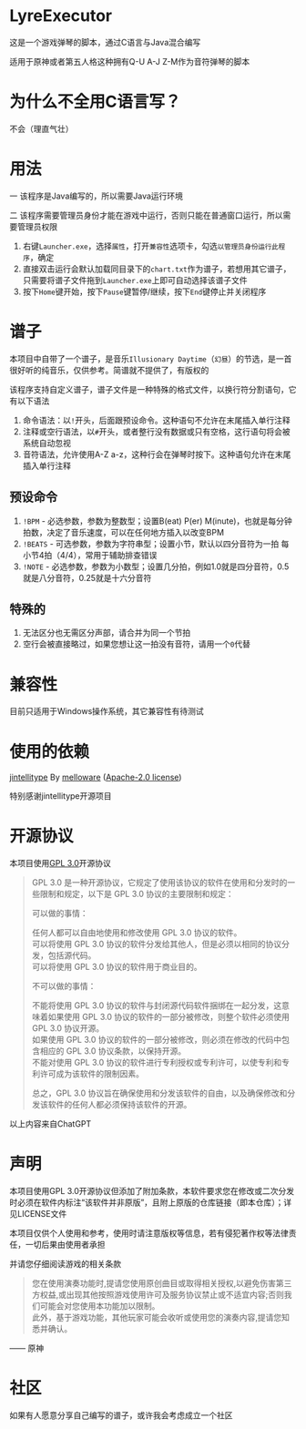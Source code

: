 # LyreExecutor
这是一个游戏弹琴的脚本，通过C语言与Java混合编写

适用于原神或者第五人格这种拥有Q-U A-J Z-M作为音符弹琴的脚本

# 为什么不全用C语言写？
不会（理直气壮）

# 用法
一 该程序是Java编写的，所以需要Java运行环境

二 该程序需要管理员身份才能在游戏中运行，否则只能在普通窗口运行，所以需要管理员权限

1. 右键`Launcher.exe`，选择`属性`，打开`兼容性`选项卡，勾选`以管理员身份运行此程序`，确定
2. 直接双击运行会默认加载同目录下的`chart.txt`作为谱子，若想用其它谱子，只需要将谱子文件拖到`Launcher.exe`上即可自动选择该谱子文件
3. 按下`Home`键开始，按下`Pause`键暂停/继续，按下`End`键停止并关闭程序

# 谱子
本项目中自带了一个谱子，是音乐`Illusionary Daytime`（`幻昼`）的节选，是一首很好听的纯音乐，仅供参考。简谱就不提供了，有版权的

该程序支持自定义谱子，谱子文件是一种特殊的格式文件，以换行符分割语句，它有以下语法

1. 命令语法：以`!`开头，后面跟预设命令。这种语句不允许在末尾插入单行注释
2. 注释或空行语法，以`#`开头，或者整行没有数据或只有空格，这行语句将会被系统自动忽视
3. 音符语法，允许使用A-Z a-z，这种行会在弹琴时按下。这种语句允许在末尾插入单行注释

## 预设命令
1. `!BPM` - 必选参数，参数为整数型；设置B(eat) P(er) M(inute)，也就是每分钟拍数，决定了音乐速度，可以在任何地方插入以改变BPM
2. `!BEATS` - 可选参数，参数为字符串型；设置小节，默认以四分音符为一拍 每小节4拍（4/4），常用于辅助排查错误
3. `!NOTE` - 必选参数，参数为小数型；设置几分拍，例如1.0就是四分音符，0.5就是八分音符，0.25就是十六分音符

## 特殊的
1. 无法区分也无需区分声部，请合并为同一个节拍
2. 空行会被直接略过，如果您想让这一拍没有音符，请用一个`0`代替

# 兼容性
目前只适用于Windows操作系统，其它兼容性有待测试

# 使用的依赖
[jintellitype](https://github.com/melloware/jintellitype) By [melloware](https://github.com/melloware) ([Apache-2.0 license](https://github.com/melloware/jintellitype/blob/master/license.txt))

特别感谢jintellitype开源项目

# 开源协议
本项目使用[GPL 3.0](https://www.gnu.org/licenses/gpl-3.0.html)开源协议

> GPL 3.0 是一种开源协议，它规定了使用该协议的软件在使用和分发时的一些限制和规定，以下是 GPL 3.0 协议的主要限制和规定：  
>
> 可以做的事情：  
>
>    任何人都可以自由地使用和修改使用 GPL 3.0 协议的软件。  
>    可以将使用 GPL 3.0 协议的软件分发给其他人，但是必须以相同的协议分发，包括源代码。  
>    可以将使用 GPL 3.0 协议的软件用于商业目的。  
>
> 不可以做的事情：  
>
>    不能将使用 GPL 3.0 协议的软件与封闭源代码软件捆绑在一起分发，这意味着如果使用 GPL 3.0 协议的软件的一部分被修改，则整个软件必须使用 GPL 3.0 协议开源。  
>    如果使用 GPL 3.0 协议的软件的一部分被修改，则必须在修改的代码中包含相应的 GPL 3.0 协议条款，以保持开源。  
>    不能对使用 GPL 3.0 协议的软件进行专利授权或专利许可，以使专利和专利许可成为该软件的限制因素。  
>
> 总之，GPL 3.0 协议旨在确保使用和分发该软件的自由，以及确保修改和分发该软件的任何人都必须保持该软件的开源。

以上内容来自ChatGPT

# 声明
本项目使用GPL 3.0开源协议但添加了附加条款，本软件要求您在修改或二次分发时必须在软件内标注“该软件并非原版”，且附上原版的仓库链接（即本仓库）；详见LICENSE文件

本项目仅供个人使用和参考，使用时请注意版权等信息，若有侵犯著作权等法律责任，一切后果由使用者承担

并请您仔细阅读游戏的相关条款
> 您在使用演奏功能时,提请您使用原创曲目或取得相关授权,以避免伤害第三方权益,或出现其他按照游戏使用许可及服务协议禁止或不适宜内容;否则我们可能会对您使用本功能加以限制。  
> 此外，基于游戏功能，其他玩家可能会收听或使用您的演奏内容,提请您知悉并确认。

  —— 原神


# 社区
如果有人愿意分享自己编写的谱子，或许我会考虑成立一个社区